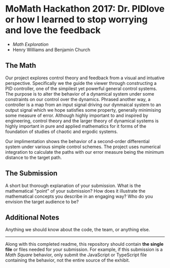 # MoMath Hackathon 2017: Dr. PIDlove or how I learned to stop worrying and love the feedback

- _Math Exploration_
- Henry Williams and Benjamin Church

## The Math

Our project explores control theory and feedback from a visual and intuative perspective. Specifically we the guide the viewer through constructing a PID controller, one of the simpilest yet powerful general control systems. The purpose is to alter the behavior of a dynamical system under some constraints on our control over the dynamics. Phrased another way, a controller is a map from an input signal driving our dynmaical system to an output signal which we hope satisfies some property, generally minimising some measure of error. Although highly important to and inspired by engineering, control theory and the larger theory of dynamical systems is highly important in pure and applied mathematics for it forms of the foundation of studies of chaotic and ergodic systems. 

Our implimentation shows the behavior of a second-order differential system under various simple control schemes. The project uses numerical integration to calculate the paths with our error measure being the minimum distance to the target path.

## The Submission

A short but thorough explanation of your submission. What is the mathematical "point" of your submission? How does it illustrate the mathematical concepts you describe in an engaging way? Who do you envision the target audience to be?

## Additional Notes

Anything we should know about the code, the team, or anything else.

---

Along with this completed readme, this repository should contain **the single file** or files needed for your submission. For example, if this submission is a _Math Square_ behavior, only submit the JavaScript or TypeScript file containing the behavior, not the entire source of the exhibit.
